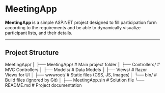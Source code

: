 # MeetingApp

**MeetingApp** is a simple ASP.NET project designed to fill participation form according to the requirements and be able to dynamically visualize participant lists, and their details.

---

## Project Structure

MeetingApp/
│
├── MeetingApp/           # Main project folder
│   ├── Controllers/      # MVC Controllers
│   ├── Models/           # Data Models
│   ├── Views/            # Razor Views for UI
│   ├── wwwroot/          # Static files (CSS, JS, Images)
│   └── bin/              # Build files (ignored by Git)
│
├── MeetingApp.sln        # Solution file
└── README.md             # Project documentation
